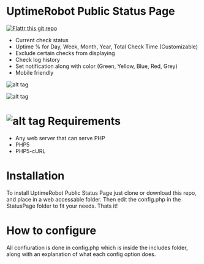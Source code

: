 UptimeRobot Public Status Page
==============================
[![Flattr this git repo](http://api.flattr.com/button/flattr-badge-large.png)](https://flattr.com/submit/auto?user_id=SpencerL&url=https://github.com/nerdbaggy/StatusPage&title=StatusPage&language=&tags=github&category=software) 
- Current check status
- Uptime % for Day, Week, Month, Year, Total Check Time (Customizable)
- Exclude certain checks from displaying
- Check log history
- Set notification along with color (Green, Yellow, Blue, Red, Grey)
- Mobile friendly

![alt tag](http://i.imgur.com/zlW351v.png)

![alt tag](http://i.imgur.com/2m0ZYjY.png)

![alt tag](http://i.imgur.com/OsC1rwe.png)
Requirements
==============================
- Any web server that can serve PHP
- PHP5
- PHP5-cURL

Installation
==============================
To install UptimeRobot Public Status Page just clone or download this repo, and place in a web accessable folder. Then edit the config.php in the StatusPage folder to fit your needs. Thats it!

How to configure
==============================
All confiuration is done in config.php which is inside the includes folder, along with an explanation of what each config option does.


